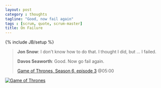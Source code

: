 ```yaml
---
layout: post
category : thoughts
tagline: "Good, now fail again"
tags : [scrum, quote, scrum-master]
title: On Failure
---
```

{% include JB/setup %}

> **Jon Snow**: I don't know how to do that. 
> I thought I did, but ...
> I failed.
> 
> **Davos Seaworth**: Good. Now go fail again.
>
> [Game of Thrones, Season 6, episode 3][imdb] @05:00

[![Game of Thrones](/assets/img/blog/got.jpg)][imdb]


 [imdb]: http://www.imdb.com/title/tt4131606/?ref_=ttep_ep3
